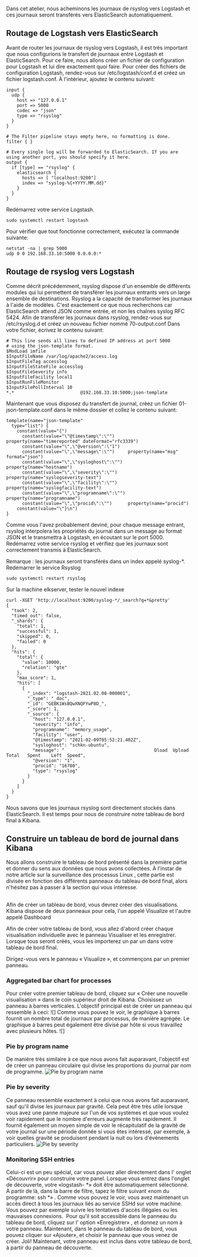 
Dans cet atelier, nous acheminons les journaux de rsyslog vers Logstash et ces
journaux seront transférés vers ElasticSearch automatiquement.

## Routage de Logstash vers ElasticSearch

Avant de router les journaux de rsyslog vers Logstash, il est très important que
nous configurions le transfert de journaux entre Logstash et ElasticSearch.
Pour ce faire, nous allons créer un fichier de configuration pour Logstash et lui
dire exactement quoi faire.
Pour créer des fichiers de configuration Logstash, rendez-vous sur /etc/logstash/conf.d
et créez un fichier logstash.conf.
À l'intérieur, ajoutez le contenu suivant:

```
input {                                                                                      
  udp {
    host => "127.0.0.1"
    port => 5000
    codec => "json"
    type => "rsyslog"
  }                                                                                          
}                                                                                            

# The Filter pipeline stays empty here, no formatting is done.
filter { }                                                                                   

# Every single log will be forwarded to ElasticSearch. If you are using another port, you should specify it here.                                                                                             
output {                                                                                     
  if [type] == "rsyslog" {                                                                   
    elasticsearch {
      hosts => [ "localhost:9200"]    
      index => "syslog-%{+YYYY.MM.dd}"
    }                                    
  }         
}
```

Redémarrez votre service Logstash.
```
sudo systemctl restart logstash
```
Pour vérifier que tout fonctionne correctement, exécutez la commande suivante:
```
netstat -na | grep 5000
udp 0 0 192.168.33.10:5000 0.0.0.0:*
```
## Routage de rsyslog vers Logstash
Comme décrit précédemment, rsyslog dispose d'un ensemble de différents modules qui
lui permettent de transférer les journaux entrants vers un large ensemble de destinations.
Rsyslog a la capacité de transformer les journaux à l'aide de modèles. C'est exactement
ce que nous recherchons car ElasticSearch attend JSON comme entrée, et non les chaînes
syslog RFC 5424.
Afin de transférer les journaux dans rsyslog, rendez-vous sur /etc/rsyslog.d et
créez un nouveau fichier nommé 70-output.conf
Dans votre fichier, écrivez le contenu suivant:
```
# This line sends all lines to defined IP address at port 5000
# using the json-template format.
$ModLoad imfile
$InputFileName /var/log/apache2/access.log
$InputFileTag accesslog
$InputFileStateFile accesslog
$InputFileSeverity info
$InputFileFacility local1
$InputRunFileMonitor
$InputFilePollInterval 10
*.*                         @192.168.33.10:5000;json-template
```

Maintenant que vous disposez du transfert de journal, créez un fichier 01-json-template.conf dans le même dossier et collez le contenu suivant:

```
template(name="json-template"
  type="list") {
    constant(value="{")
      constant(value="\"@timestamp\":\"")     property(name="timereported" dateFormat="rfc3339")
      constant(value="\",\"@version\":\"1")
      constant(value="\",\"message\":\"")     property(name="msg" format="json")
      constant(value="\",\"sysloghost\":\"")  property(name="hostname")
      constant(value="\",\"severity\":\"")    property(name="syslogseverity-text")
      constant(value="\",\"facility\":\"")    property(name="syslogfacility-text")
      constant(value="\",\"programname\":\"") property(name="programname")
      constant(value="\",\"procid\":\"")      property(name="procid")
    constant(value="\"}\n")
}
```

Comme vous l'avez probablement deviné, pour chaque message entrant, rsyslog interpolera
les propriétés du journal dans un message au format JSON et le transmettra à Logstash,
en écoutant sur le port 5000.
Redémarrez votre service rsyslog et vérifiez que les journaux sont correctement transmis
à ElasticSearch.

Remarque : les journaux seront transférés dans un index appelé syslog-*.
Redémarrer le service Rsyslog
```
sudo systemctl restart rsyslog
```
Sur la machine elkserver, tester le nouvel indexe
```
curl -XGET 'http://localhost:9200/syslog-*/_search?q=*&pretty'
{
  "took": 2,
  "timed_out": false,
  "_shards": {
    "total": 1,
    "successful": 1,
    "skipped": 0,
    "failed": 0
  },
  "hits": {
    "total": {
      "value": 10000,
      "relation": "gte"
    },
    "max_score": 1,
    "hits": [
      {
        "_index": "logstash-2021.02.08-000001",
        "_type": "_doc",
        "_id": "GEBK1WsBQwXNQFYwP8D_",
        "_score": 1,
        "_source": {
          "host": "127.0.0.1",
          "severity": "info",
          "programname": "memory_usage",
          "facility": "user",
          "@timestamp": "2021-02-09T05:52:21.402Z",
          "sysloghost": "schkn-ubuntu",
          "message": "                                  Dload  Upload   Total   Spent    Left  Speed",
          "@version": "1",
          "procid": "16780",
          "type": "rsyslog"
        }
      }
    ]
  }
}
```
Nous savons que les journaux rsyslog sont directement stockés dans ElasticSearch.
Il est temps pour nous de construire notre tableau de bord final à Kibana.

## Construire un tableau de bord de journal dans Kibana
Nous allons construire le tableau de bord présenté dans la première partie et donner
du sens aux données que nous avons collectées.
À l'instar de notre article sur la surveillance des processus Linux , cette partie
est divisée en fonction des différents panneaux du tableau de bord final, alors
n'hésitez pas à passer à la section qui vous intéresse.

##

Afin de créer un tableau de bord, vous devrez créer des visualisations. Kibana
dispose de deux panneaux pour cela, l'un appelé Visualize et l'autre appelé Dashboard

Afin de créer votre tableau de bord, vous allez d'abord créer chaque visualisation
individuelle avec le panneau Visualiser et les enregistrer.
Lorsque tous seront créés, vous les importerez un par un dans votre tableau de bord final.

Dirigez-vous vers le panneau « Visualize », et commençons par un premier panneau.

### Aggregated bar chart for processes
Pour créer votre premier tableau de bord, cliquez sur « Créer une nouvelle visualisation » dans le coin supérieur droit de Kibana. Choisissez un panneau à barres verticales.
L'objectif principal est de créer un panneau qui ressemble à ceci:
![]
Comme vous pouvez le voir, le graphique à barres fournit un nombre total de journaux par processus, de manière agrégée.
Le graphique à barres peut également être divisé par hôte si vous travaillez avec plusieurs hôtes.
![]


### Pie by program name

De manière très similaire à ce que nous avons fait auparavant, l'objectif est de créer un panneau circulaire qui divise les proportions du journal par nom de programme.
![Pie by program name](images/rsyslog-pie-by-program.png)

### Pie by severity
Ce panneau ressemble exactement à celui que nous avons fait auparavant, sauf qu'il divise les journaux par gravité.
Cela peut être très utile lorsque vous avez une panne majeure sur l'un de vos systèmes et que vous voulez voir rapidement que le nombre d'erreurs augmente très rapidement.
Il fournit également un moyen simple de voir le récapitulatif de la gravité de votre journal sur une période donnée si vous êtes intéressé, par exemple, à voir quelles gravité se produisent pendant la nuit ou lors d'événements particuliers.
![Pie by severity](images/rsyslog-pie-by-severity.png)

### Monitoring SSH entries
Celui-ci est un peu spécial, car vous pouvez aller directement dans l' onglet «Découvrir» pour construire votre panel.
Lorsque vous entrez dans l'onglet de découverte, votre «logstash- *» doit être automatiquement sélectionné.
À partir de là, dans la barre de filtre, tapez le filtre suivant «nom du programme: ssh *» .
Comme vous pouvez le voir, vous avez maintenant un accès direct à tous les journaux liés au service SSHd sur votre machine. Vous pouvez par exemple suivre les tentatives d'accès illégales ou les mauvaises connexions.
![]()
Pour qu'il soit accessible dans le panneau du tableau de bord, cliquez sur l' option «Enregistrer» , et donnez un nom à votre panneau.
Maintenant, dans le panneau du tableau de bord, vous pouvez cliquer sur «Ajouter», et choisir le panneau que vous venez de créer.
Joli! Maintenant, votre panneau est inclus dans votre tableau de bord, à partir du panneau de découverte.
![]()
